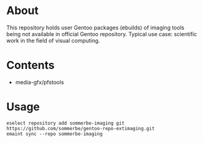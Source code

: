 # About

This repository holds user Gentoo packages (ebuilds) of imaging tools being not available in official Gentoo repository. Typical use case: scientific work in the field of visual computing.

# Contents

* media-gfx/pfstools

# Usage

````
eselect repository add sommerbe-imaging git https://github.com/sommerbe/gentoo-repo-extimaging.git
emaint sync --repo sommerbe-imaging
````
